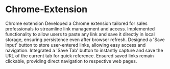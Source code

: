 # Chrome-Extension
Chrome extension
Developed a Chrome extension tailored for sales professionals to streamline link management and access.
Implemented functionality to allow users to paste any link and save it directly in local storage, ensuring persistence even after browser refresh.
Designed a 'Save Input' button to store user-entered links, allowing easy access and navigation.
Integrated a 'Save Tab' button to instantly capture and save the URL of the current tab for quick reference.
Ensured saved links remain clickable, providing direct navigation to respective web pages.

